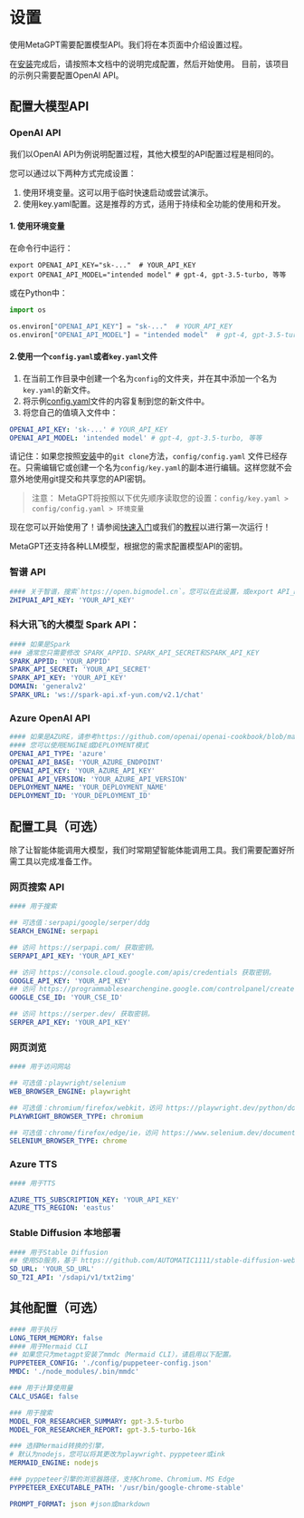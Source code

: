 # 设置

使用MetaGPT需要配置模型API。我们将在本页面中介绍设置过程。

在[安装](./installation.md)完成后，请按照本文档中的说明完成配置，然后开始使用。
目前，该项目的示例只需要配置OpenAI API。

## 配置大模型API

### OpenAI API

我们以OpenAI API为例说明配置过程，其他大模型的API配置过程是相同的。

您可以通过以下两种方式完成设置：

1. 使用环境变量。这可以用于临时快速启动或尝试演示。
2. 使用key.yaml配置。这是推荐的方式，适用于持续和全功能的使用和开发。

#### 1. 使用环境变量

在命令行中运行：

```shell
export OPENAI_API_KEY="sk-..."  # YOUR_API_KEY
export OPENAI_API_MODEL="intended model" # gpt-4, gpt-3.5-turbo, 等等
```

或在Python中：

```python
import os

os.environ["OPENAI_API_KEY"] = "sk-..."  # YOUR_API_KEY
os.environ["OPENAI_API_MODEL"] = "intended model"  # gpt-4, gpt-3.5-turbo, 等等
```

#### 2.使用一个`config.yaml`或者`key.yaml`文件

1. 在当前工作目录中创建一个名为`config`的文件夹，并在其中添加一个名为`key.yaml`的新文件。
2. 将示例[config.yaml](https://github.com/geekan/MetaGPT/blob/main/config/config.yaml)文件的内容复制到您的新文件中。
3. 将您自己的值填入文件中：

```yaml
OPENAI_API_KEY: 'sk-...' # YOUR_API_KEY
OPENAI_API_MODEL: 'intended model' # gpt-4, gpt-3.5-turbo, 等等
```

请记住：如果您按照[安装](./installation)中的`git clone`方法，`config/config.yaml`
文件已经存在。只需编辑它或创建一个名为`config/key.yaml`的副本进行编辑。这样您就不会意外地使用git提交和共享您的API密钥。

> 注意：
> MetaGPT将按照以下优先顺序读取您的设置：`config/key.yaml > config/config.yaml > 环境变量`

现在您可以开始使用了！请参阅[快速入门](./quickstart)或我们的[教程](/guide/tutorials/agent_101)以进行第一次运行！

MetaGPT还支持各种LLM模型，根据您的需求配置模型API的密钥。

### 智谱 API

```yaml
#### 关于智谱，搜索`https://open.bigmodel.cn`。您可以在此设置，或export API_KEY="YOUR_API_KEY"
ZHIPUAI_API_KEY: 'YOUR_API_KEY'
```

### 科大讯飞的大模型 Spark API：

```yaml
#### 如果是Spark
### 通常您只需要修改 SPARK_APPID、SPARK_API_SECRET和SPARK_API_KEY
SPARK_APPID: 'YOUR_APPID'
SPARK_API_SECRET: 'YOUR_API_SECRET'
SPARK_API_KEY: 'YOUR_API_KEY'
DOMAIN: 'generalv2'
SPARK_URL: 'ws://spark-api.xf-yun.com/v2.1/chat'
```

### Azure OpenAI API

```yaml
#### 如果是AZURE，请参考https://github.com/openai/openai-cookbook/blob/main/examples/azure/chat.ipynb
#### 您可以使用ENGINE或DEPLOYMENT模式
OPENAI_API_TYPE: 'azure'
OPENAI_API_BASE: 'YOUR_AZURE_ENDPOINT'
OPENAI_API_KEY: 'YOUR_AZURE_API_KEY'
OPENAI_API_VERSION: 'YOUR_AZURE_API_VERSION'
DEPLOYMENT_NAME: 'YOUR_DEPLOYMENT_NAME'
DEPLOYMENT_ID: 'YOUR_DEPLOYMENT_ID'
```

## 配置工具（可选）

除了让智能体能调用大模型，我们时常期望智能体能调用工具。我们需要配置好所需工具以完成准备工作。

### 网页搜索 API

```yaml
#### 用于搜索

## 可选值：serpapi/google/serper/ddg
SEARCH_ENGINE: serpapi

## 访问 https://serpapi.com/ 获取密钥。
SERPAPI_API_KEY: 'YOUR_API_KEY'

## 访问 https://console.cloud.google.com/apis/credentials 获取密钥。
GOOGLE_API_KEY: 'YOUR_API_KEY'
## 访问 https://programmablesearchengine.google.com/controlpanel/create 获取ID。
GOOGLE_CSE_ID: 'YOUR_CSE_ID'

## 访问 https://serper.dev/ 获取密钥。
SERPER_API_KEY: 'YOUR_API_KEY'
```

### 网页浏览

```yaml
#### 用于访问网站

## 可选值：playwright/selenium
WEB_BROWSER_ENGINE: playwright

## 可选值：chromium/firefox/webkit，访问 https://playwright.dev/python/docs/api/class-browsertype
PLAYWRIGHT_BROWSER_TYPE: chromium

## 可选值：chrome/firefox/edge/ie，访问 https://www.selenium.dev/documentation/webdriver/browsers/
SELENIUM_BROWSER_TYPE: chrome
```

### Azure TTS

```yaml
#### 用于TTS

AZURE_TTS_SUBSCRIPTION_KEY: 'YOUR_API_KEY'
AZURE_TTS_REGION: 'eastus'
```

### Stable Diffusion 本地部署

```yaml
#### 用于Stable Diffusion
## 使用SD服务，基于 https://github.com/AUTOMATIC1111/stable-diffusion-webui
SD_URL: 'YOUR_SD_URL'
SD_T2I_API: '/sdapi/v1/txt2img'
```

## 其他配置（可选）

```yaml
#### 用于执行
LONG_TERM_MEMORY: false
#### 用于Mermaid CLI
## 如果您只为metagpt安装了mmdc（Mermaid CLI），请启用以下配置。
PUPPETEER_CONFIG: './config/puppeteer-config.json'
MMDC: './node_modules/.bin/mmdc'

### 用于计算使用量
CALC_USAGE: false

### 用于搜索
MODEL_FOR_RESEARCHER_SUMMARY: gpt-3.5-turbo
MODEL_FOR_RESEARCHER_REPORT: gpt-3.5-turbo-16k

### 选择Mermaid转换的引擎，
# 默认为nodejs，您可以将其更改为playwright、pyppeteer或ink
MERMAID_ENGINE: nodejs

### pyppeteer引擎的浏览器路径，支持Chrome、Chromium、MS Edge
PYPPETEER_EXECUTABLE_PATH: '/usr/bin/google-chrome-stable'

PROMPT_FORMAT: json #json或markdown
```
